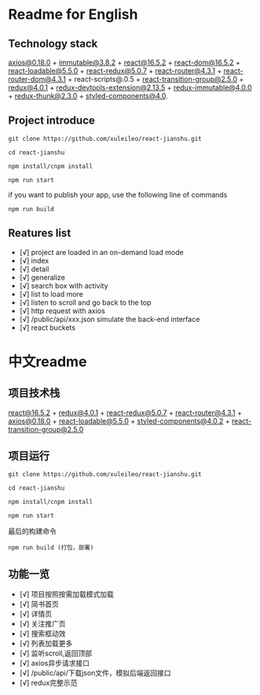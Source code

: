 # Readme for English


## Technology stack

axios@0.18.0 + 
immutable@3.8.2 + 
react@16.5.2 + 
react-dom@16.5.2 + 
react-loadable@5.5.0 + 
react-redux@5.0.7 + 
react-router@4.3.1 + 
react-router-dom@4.3.1 + 
react-scripts@.0.5 + 
react-transition-group@2.5.0 + 
redux@4.0.1 + 
redux-devtools-extension@2.13.5 + 
redux-immutable@4.0.0 + 
redux-thunk@2.3.0 + 
styled-components@4.0. 



## Project introduce


```
git clone https://github.com/xuleileo/react-jianshu.git

cd react-jianshu

npm install/cnpm install

npm run start
```
if you want to publish your app, use the following line of commands
```
npm run build 
```

## Reatures list
- [√] project are loaded in an on-demand load mode
- [√] index 
- [√] detail
- [√] generalize
- [√] search box with activity
- [√] list to load more
- [√] listen to scroll and go back to the top
- [√] http request with axios
- [√] /public/api/xxx.json simulate the back-end interface
- [√] react buckets


# 中文readme


## 项目技术栈

react@16.5.2 + redux@4.0.1 + react-redux@5.0.7 + react-router@4.3.1 + axios@0.18.0 + react-loadable@5.5.0 + styled-components@4.0.2 + react-transition-group@2.5.0



## 项目运行


```
git clone https://github.com/xuleileo/react-jianshu.git

cd react-jianshu

npm install/cnpm install

npm run start
```
最后的构建命令
```
npm run build (打包，部署)
```

## 功能一览
- [√] 项目按照按需加载模式加载
- [√] 简书首页
- [√] 详情页
- [√] 关注推广页
- [√] 搜索框动效
- [√] 列表加载更多
- [√] 监听scroll,返回顶部
- [√] axios异步请求接口
- [√] /public/api/下载json文件，模拟后端返回接口
- [√] redux完整示范